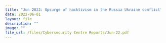 ```yaml
---
title: "Jun 2022: Upsurge of hacktivism in the Russia Ukraine conflict"
date: 2022-06-01
layout: file
description: ""
image: ""
file_url: /files/Cybersecurity Centre Reports/Jun-22.pdf
---
```

